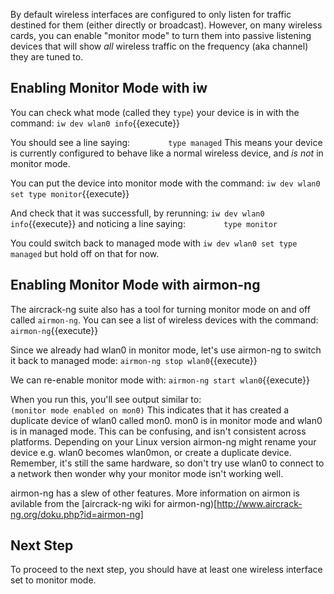 By default wireless interfaces are configured to only listen for traffic destined for them (either directly or broadcast). However, on many wireless cards, you can enable "monitor mode" to turn them into passive listening devices that will show *all* wireless traffic on the frequency (aka channel) they are tuned to.

## Enabling Monitor Mode with iw

You can check what mode (called they `type`) your device is in with the command:
`iw dev wlan0 info`{{execute}}

You should see a line saying:
`        type managed`
This means your device is currently configured to behave like a normal wireless device, and *is not* in monitor mode.

You can put the device into monitor mode with the command:
`iw dev wlan0 set type monitor`{{execute}}

And check that it was successfull, by rerunning:
`iw dev wlan0 info`{{execute}}
and noticing a line saying:
`        type monitor`

You could switch back to managed mode with `iw dev wlan0 set type managed` but hold off on that for now.

## Enabling Monitor Mode with airmon-ng

The aircrack-ng suite also has a tool for turning monitor mode on and off called `airmon-ng`. You can see a list of wireless devices with the command:
`airmon-ng`{{execute}}

Since we already had wlan0 in monitor mode, let's use airmon-ng to switch it back to managed mode:
`airmon-ng stop wlan0`{{execute}}

We can re-enable monitor mode with:
`airmon-ng start wlan0`{{execute}}

When you run this, you'll see output similar to:
`                                (monitor mode enabled on mon0)`
This indicates that it has created a duplicate device of wlan0 called mon0. mon0 is in monitor mode and wlan0 is in managed mode. This can be confusing, and isn't consistent across platforms. Depending on your Linux version airmon-ng might rename your device e.g. wlan0 becomes wlan0mon, or create a duplicate device. Remember, it's still the same hardware, so don't try use wlan0 to connect to a network then wonder why your monitor mode isn't working well.

airmon-ng has a slew of other features. More information on airmon is avilable from the [aircrack-ng wiki for airmon-ng)[http://www.aircrack-ng.org/doku.php?id=airmon-ng]

## Next Step

To proceed to the next step, you should have at least one wireless interface set to monitor mode.
